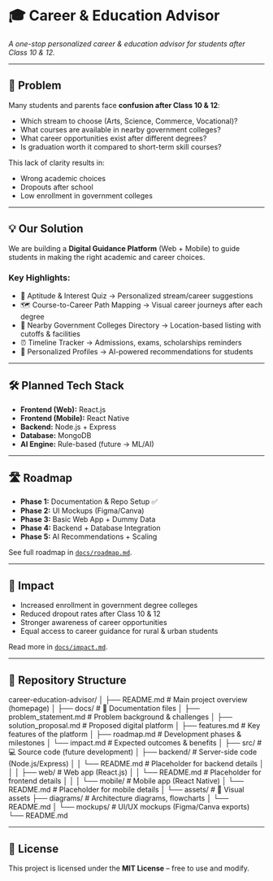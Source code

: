 # 🎓 Career & Education Advisor
*A one-stop personalized career & education advisor for students after Class 10 & 12.*

---

## 🚩 Problem
Many students and parents face **confusion after Class 10 & 12**:
- Which stream to choose (Arts, Science, Commerce, Vocational)?
- What courses are available in nearby government colleges?
- What career opportunities exist after different degrees?
- Is graduation worth it compared to short-term skill courses?

This lack of clarity results in:
- Wrong academic choices  
- Dropouts after school  
- Low enrollment in government colleges  

---

## 💡 Our Solution
We are building a **Digital Guidance Platform** (Web + Mobile) to guide students in making the right academic and career choices.  

### Key Highlights:
- 🎯 Aptitude & Interest Quiz → Personalized stream/career suggestions  
- 🗺️ Course-to-Career Path Mapping → Visual career journeys after each degree  
- 🏫 Nearby Government Colleges Directory → Location-based listing with cutoffs & facilities  
- ⏰ Timeline Tracker → Admissions, exams, scholarships reminders  
- 👤 Personalized Profiles → AI-powered recommendations for students  

---

## 🛠️ Planned Tech Stack
- **Frontend (Web):** React.js  
- **Frontend (Mobile):** React Native  
- **Backend:** Node.js + Express  
- **Database:** MongoDB  
- **AI Engine:** Rule-based (future → ML/AI)  

---

## 🛣️ Roadmap
- **Phase 1:** Documentation & Repo Setup ✅  
- **Phase 2:** UI Mockups (Figma/Canva)  
- **Phase 3:** Basic Web App + Dummy Data  
- **Phase 4:** Backend + Database Integration  
- **Phase 5:** AI Recommendations + Scaling  

See full roadmap in [`docs/roadmap.md`](docs/roadmap.md).  

---

## 🌟 Impact
- Increased enrollment in government degree colleges  
- Reduced dropout rates after Class 10 & 12  
- Stronger awareness of career opportunities  
- Equal access to career guidance for rural & urban students  

Read more in [`docs/impact.md`](docs/impact.md).  


---

## 📂 Repository Structure
career-education-advisor/
│
├── README.md # Main project overview (homepage)
│
├── docs/ # 📄 Documentation files
│ ├── problem_statement.md # Problem background & challenges
│ ├── solution_proposal.md # Proposed digital platform
│ ├── features.md # Key features of the platform
│ ├── roadmap.md # Development phases & milestones
│ └── impact.md # Expected outcomes & benefits
│
├── src/ # 💻 Source code (future development)
│ ├── backend/ # Server-side code (Node.js/Express)
│ │ └── README.md # Placeholder for backend details
│ │
│ ├── web/ # Web app (React.js)
│ │ └── README.md # Placeholder for frontend details
│ │
│ └── mobile/ # Mobile app (React Native)
│ └── README.md # Placeholder for mobile details
│
└── assets/ # 🎨 Visual assets
├── diagrams/ # Architecture diagrams, flowcharts
│ └── README.md
│
└── mockups/ # UI/UX mockups (Figma/Canva exports)
└── README.md

---

## 📜 License
This project is licensed under the **MIT License** – free to use and modify.  

